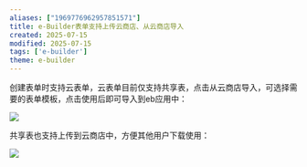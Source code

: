 ```yaml
---
aliases: ["1969776962957851571"]
title: e-Builder表单支持上传云商店、从云商店导入
created: 2025-07-15
modified: 2025-07-15
tags: ['e-builder']
theme: e-builder
---
```


创建表单时支持云表单，云表单目前仅支持共享表，点击从云商店导入，可选择需要的表单模板，点击使用后即可导入到eb应用中：

![](c62dd11a6ff41498e629b5d34d16b06a.jpg)

共享表也支持上传到云商店中，方便其他用户下载使用：

![](173515f231e0e4a4b3b24e2cc2854224.jpg)
